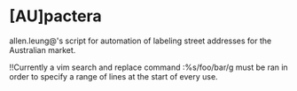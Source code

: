 # [AU]pactera
allen.leung@'s script for automation of labeling street addresses for the Australian market.

!!Currently a vim search and replace command :%s/foo/bar/g
must be ran in order to specify a range of lines at the start of every use. 
